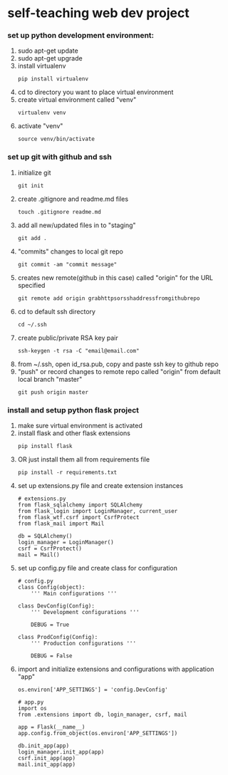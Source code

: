# self-teaching web dev project

### set up python development environment:
1. sudo apt-get update
1. sudo apt-get upgrade
1. install virtualenv
    ```
    pip install virtualenv
    ```
1. cd to directory you want to place virtual environment
1. create virtual environment called "venv"
    ```
    virtualenv venv
    ```
1. activate "venv"
    ```
    source venv/bin/activate
    ```

### set up git with github and ssh
1. initialize git
    ```
    git init
    ```
1. create .gitignore and readme.md files
    ```
    touch .gitignore readme.md
    ```
1. add all new/updated files in to "staging"
    ```
    git add .
    ```
1. "commits" changes to local git repo
    ```
    git commit -am "commit message"
    ```
1. creates new remote(github in this case) called "origin" for the URL specified
    ```
    git remote add origin grabhttpsorsshaddressfromgithubrepo
    ```
1. cd to default ssh directory
    ```
    cd ~/.ssh
    ```
1. create public/private RSA key pair
    ```
    ssh-keygen -t rsa -C "email@email.com"
    ```
1. from ~/.ssh, open id_rsa.pub, copy and paste ssh key to github repo
1. "push" or record changes to remote repo called "origin" from default local branch "master"
    ```
    git push origin master
    ```

### install and setup python flask project
1. make sure virtual environment is activated
1. install flask and other flask extensions
    ```
    pip install flask
    ```
1. OR just install them all from requirements file
    ```
    pip install -r requirements.txt
    ```
1. set up extensions.py file and create extension instances
    ```
    # extensions.py
    from flask_sqlalchemy import SQLAlchemy
    from flask_login import LoginManager, current_user
    from flask_wtf.csrf import CsrfProtect
    from flask_mail import Mail

    db = SQLAlchemy()
    login_manager = LoginManager()
    csrf = CsrfProtect()
    mail = Mail()
    ```
1. set up config.py file and create class for configuration
    ```
    # config.py
    class Config(object):
	    ''' Main configurations '''

	class DevConfig(Config):
	    ''' Development configurations '''

    	DEBUG = True

    class ProdConfig(Config):
	    ''' Production configurations '''

	    DEBUG = False
    ```
1. import and initialize extensions and configurations with application "app"
    ```
    os.environ['APP_SETTINGS'] = 'config.DevConfig'
    ```
    ```
    # app.py
    import os
    from .extensions import db, login_manager, csrf, mail

    app = Flask(__name__)
    app.config.from_object(os.environ['APP_SETTINGS'])

    db.init_app(app)
    login_manager.init_app(app)
    csrf.init_app(app)
    mail.init_app(app)
    ```